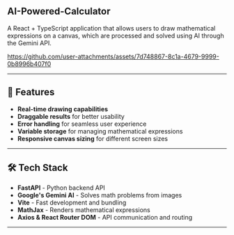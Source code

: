 ## AI-Powered-Calculator

A React + TypeScript application that allows users to draw mathematical expressions on a canvas, which are processed and solved using AI through the Gemini API.

https://github.com/user-attachments/assets/7d748867-8c1a-4679-9999-0b8996b407f0

---

## 🚀 Features
- **Real-time drawing capabilities**  
- **Draggable results** for better usability  
- **Error handling** for seamless user experience  
- **Variable storage** for managing mathematical expressions  
- **Responsive canvas sizing** for different screen sizes  

---

## 🛠️ Tech Stack

- **FastAPI** - Python backend API  
- **Google's Gemini AI** - Solves math problems from images  
- **Vite** - Fast development and bundling  
- **MathJax** - Renders mathematical expressions  
- **Axios & React Router DOM** - API communication and routing  

---
